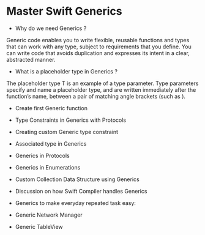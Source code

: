 # Master Swift Generics

* Why do we need Generics ?

Generic code enables you to write flexible, reusable functions and types that can work with any type, subject to requirements that you define. 
You can write code that avoids duplication and expresses its intent in a clear, abstracted manner.

* What is a placeholder type in Generics ?

The placeholder type T is an example of a type parameter. 
Type parameters specify and name a placeholder type, and are written immediately after the function’s name, between a pair of matching angle brackets (such as <T>).

* Create first Generic function

* Type Constraints in Generics with Protocols

* Creating custom Generic type constraint

* Associated type in Generics

* Generics in Protocols

* Generics in Enumerations

* Custom Collection Data Structure using Generics

* Discussion on how Swift Compiler handles Generics

* Generics to make everyday repeated task easy:

- Generic Network Manager

- Generic TableView
